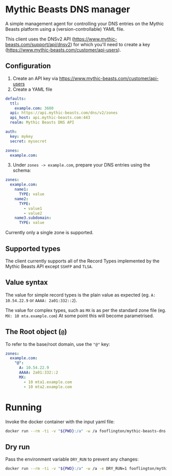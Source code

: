 # Mythic Beasts DNS manager

A simple management agent for controlling your DNS entries on the Mythic Beasts platform using a (version-controllable) YAML file.

This client uses the DNSv2 API (https://www.mythic-beasts.com/support/api/dnsv2) for which you'll need to create a key (https://www.mythic-beasts.com/customer/api-users).

## Configuration

1. Create an API key via https://www.mythic-beasts.com/customer/api-users
2. Create a YAML file

```yaml
defaults:
  ttl:
    example.com: 3600
  api: https://api.mythic-beasts.com/dns/v2/zones
  api_host: api.mythic-beasts.com:443
  realm: Mythic Beasts DNS API

auth:
  key: mykey
  secret: mysecret

zones:
  example.com:
```

3. Under `zones -> example.com`, prepare your DNS entries using the schema:

```yaml
zones:
  example.com:
    name1:
      TYPE: value
    name2:
      TYPE:
        - value1
        - value2
    name3.subdomain:
      TYPE: value
```

Currently only a single zone is supported.

## Supported types

The client currently supports all of the Record Types implemented by the Mythic Beasts API except `SSHFP` and `TLSA`.

## Value syntax

The value for simple record types is the plain value as expected (eg. `A: 10.54.22.9` or `AAAA: 2a01:332::2`).

The value for complex types, such as `MX` is as per the standard zone file (eg. `MX: 10 mta.example.com`) At some point this will become parametrised.

## The Root object (`@`)
To refer to the base/root domain, use the `"@"` key:
```yaml
zones:
  example.com:
    "@":
      A: 10.54.22.9
      AAAA: 2a01:332::2
      MX:
        - 10 mta1.example.com
        - 10 mta2.example.com
```

# Running
Invoke the docker container with the input yaml file:
```bash
docker run --rm -ti -v "${PWD}:/a" -w /a fooflington/mythic-beasts-dns mafoo.org.uk.yml
```

## Dry run
Pass the environment variable `DRY_RUN` to prevent any changes:

```bash
docker run --rm -ti -v "${PWD}:/a" -w /a -e DRY_RUN=1 fooflington/mythic-beasts-dns mafoo.org.uk.yml
```